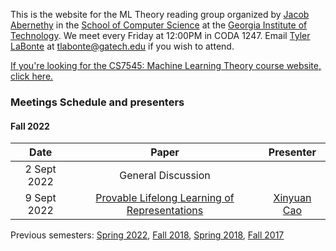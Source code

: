 This is the website for the ML Theory reading group organized by [Jacob Abernethy](https://www.cc.gatech.edu/~jabernethy9/) in the [School of Computer Science](https://www.scs.gatech.edu/) at the [Georgia Institute of Technology](http://www.gatech.edu/). We meet every Friday at 12:00PM in CODA 1247. Email [Tyler LaBonte](https://tyler-labonte.com) at <tlabonte@gatech.edu> if you wish to attend.

[If you're looking for the CS7545: Machine Learning Theory course website, click here.](./CS7545)

### Meetings Schedule and presenters

#### Fall 2022

| Date          | Paper                                                                                                              | Presenter                                                              |
| :-----------: | :----------------------------------------------------------------------------------------------------------------: | :-----------------------------------------------------------------------: |
| 2 Sept 2022   | General Discussion                                                                                                 |                                                                           |
| 9 Sept 2022   | [Provable Lifelong Learning of Representations](https://arxiv.org/abs/2110.14098)                                  | [Xinyuan Cao](https://youki-cao.github.io/)                        |


Previous semesters: [Spring 2022](spring22), [Fall 2018](fall18), [Spring 2018](spring18), [Fall 2017](fall17)
